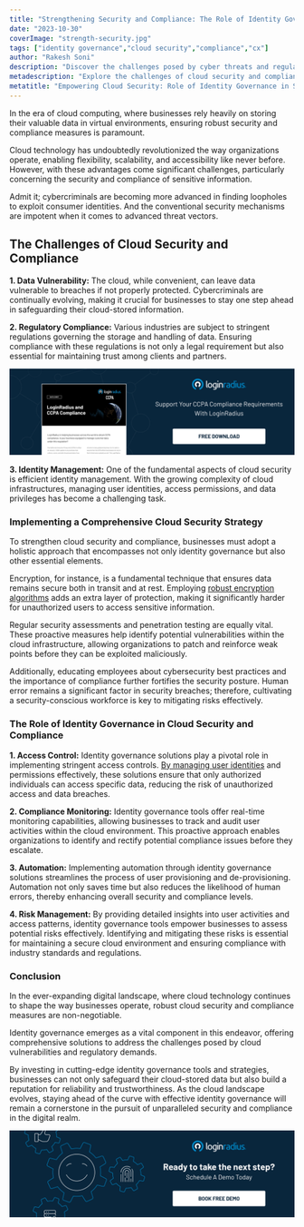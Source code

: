 ```yaml
---
title: "Strengthening Security and Compliance: The Role of Identity Governance"
date: "2023-10-30"
coverImage: "strength-security.jpg"
tags: ["identity governance","cloud security","compliance","cx"]
author: "Rakesh Soni"
description: "Discover the challenges posed by cyber threats and regulatory demands, and delve into the integral role of identity governance solutions. From stringent access controls to real-time compliance monitoring, automation, and risk management, these tools provide a comprehensive approach to fortifying cloud security. Stay ahead of evolving threats and industry standards with cutting-edge identity governance strategies, ensuring unparalleled security and compliance for your business."
metadescription: "Explore the challenges of cloud security and compliance in the era of advanced cyber threats. Learn the importance of identity governance solutions."
metatitle: "Empowering Cloud Security: Role of Identity Governance in Strengthening Compliance"
---
```

In the era of cloud computing, where businesses rely heavily on storing their valuable data in virtual environments, ensuring robust security and compliance measures is paramount. 

Cloud technology has undoubtedly revolutionized the way organizations operate, enabling flexibility, scalability, and accessibility like never before. However, with these advantages come significant challenges, particularly concerning the security and compliance of sensitive information.

Admit it; cybercriminals are becoming more advanced in finding loopholes to exploit consumer identities. And the conventional security mechanisms are impotent when it comes to advanced threat vectors. 

## The Challenges of Cloud Security and Compliance

**1. Data Vulnerability:** The cloud, while convenient, can leave data vulnerable to breaches if not properly protected. Cybercriminals are continually evolving, making it crucial for businesses to stay one step ahead in safeguarding their cloud-stored information.

**2. Regulatory Compliance:** Various industries are subject to stringent regulations governing the storage and handling of data. Ensuring compliance with these regulations is not only a legal requirement but also essential for maintaining trust among clients and partners.

[![DS-ccpa-compliance](DS-ccpa-compliance.png)](https://www.loginradius.com/resource/loginradius-and-ccpa-compliance)

**3. Identity Management:** One of the fundamental aspects of cloud security is efficient identity management. With the growing complexity of cloud infrastructures, managing user identities, access permissions, and data privileges has become a challenging task.

### Implementing a Comprehensive Cloud Security Strategy

To strengthen cloud security and compliance, businesses must adopt a holistic approach that encompasses not only identity governance but also other essential elements. 

Encryption, for instance, is a fundamental technique that ensures data remains secure both in transit and at rest. Employing [robust encryption algorithms](https://www.loginradius.com/blog/engineering/encryption-and-hashing/) adds an extra layer of protection, making it significantly harder for unauthorized users to access sensitive information.

Regular security assessments and penetration testing are equally vital. These proactive measures help identify potential vulnerabilities within the cloud infrastructure, allowing organizations to patch and reinforce weak points before they can be exploited maliciously. 

Additionally, educating employees about cybersecurity best practices and the importance of compliance further fortifies the security posture. Human error remains a significant factor in security breaches; therefore, cultivating a security-conscious workforce is key to mitigating risks effectively.

### The Role of Identity Governance in Cloud Security and Compliance

**1. Access Control:** Identity governance solutions play a pivotal role in implementing stringent access controls. [By managing user identities](https://www.loginradius.com/blog/identity/5-access-management-best-practices-enterprises/) and permissions effectively, these solutions ensure that only authorized individuals can access specific data, reducing the risk of unauthorized access and data breaches.

**2. Compliance Monitoring:** Identity governance tools offer real-time monitoring capabilities, allowing businesses to track and audit user activities within the cloud environment. This proactive approach enables organizations to identify and rectify potential compliance issues before they escalate.

**3. Automation:** Implementing automation through identity governance solutions streamlines the process of user provisioning and de-provisioning. Automation not only saves time but also reduces the likelihood of human errors, thereby enhancing overall security and compliance levels.

**4. Risk Management:** By providing detailed insights into user activities and access patterns, identity governance tools empower businesses to assess potential risks effectively. Identifying and mitigating these risks is essential for maintaining a secure cloud environment and ensuring compliance with industry standards and regulations.

### Conclusion

In the ever-expanding digital landscape, where cloud technology continues to shape the way businesses operate, robust cloud security and compliance measures are non-negotiable. 

Identity governance emerges as a vital component in this endeavor, offering comprehensive solutions to address the challenges posed by cloud vulnerabilities and regulatory demands.

By investing in cutting-edge identity governance tools and strategies, businesses can not only safeguard their cloud-stored data but also build a reputation for reliability and trustworthiness. As the cloud landscape evolves, staying ahead of the curve with effective identity governance will remain a cornerstone in the pursuit of unparalleled security and compliance in the digital realm. 

[![book-a-free-demo-loginradius](../../assets/book-a-demo-loginradius.png)](https://www.loginradius.com/book-a-demo/)